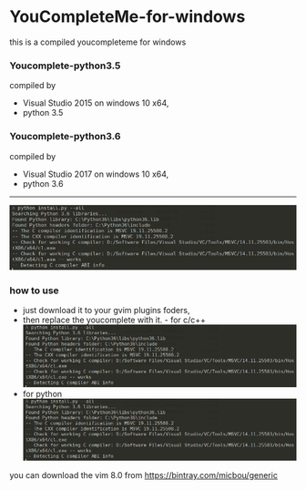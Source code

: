 # YouCompleteMe-for-windows
this is a compiled youcompleteme for windows
### Youcomplete-python3.5 
compiled  by
- Visual Studio 2015 on windows 10 x64, 
- python 3.5 
### Youcomplete-python3.6   
 compiled  by
- Visual Studio 2017 on windows 10 x64, 
- python 3.6  

---
![](https://github.com/CuriousFu/YouCompleteMe-for-windows/blob/master/screenshots/1.PNG)
### how to use 
- just download it to your gvim plugins foders,
- then replace the youcomplete with it.
- for c/c++
![](https://github.com/CuriousFu/YouCompleteMe-for-windows/blob/master/screenshots/1.PNG)
- for python
 ![](https://github.com/CuriousFu/YouCompleteMe-for-windows/blob/master/screenshots/1.PNG)

you can download the vim 8.0 from https://bintray.com/micbou/generic
